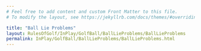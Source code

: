 ```yaml
---
# Feel free to add content and custom Front Matter to this file.
# To modify the layout, see https://jekyllrb.com/docs/themes/#overriding-theme-defaults

title: "Ball Lie Problems"
layout: RulesOfGolf/InPlay/GolfBall/BallLieProblems/BallLieProblems
permalink: InPlay/GolfBall/BallLieProblems/BallLieProblems.html
---
```

